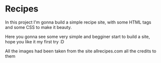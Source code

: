 # Recipes

In this project I'm gonna build a simple recipe site, with some HTML tags and some CSS to make it beauty.

Here you gonna see some very simple and begginer start to build a site, hope you like it my first try :D

All the images had been taken from the site allrecipes.com all the credits to them
